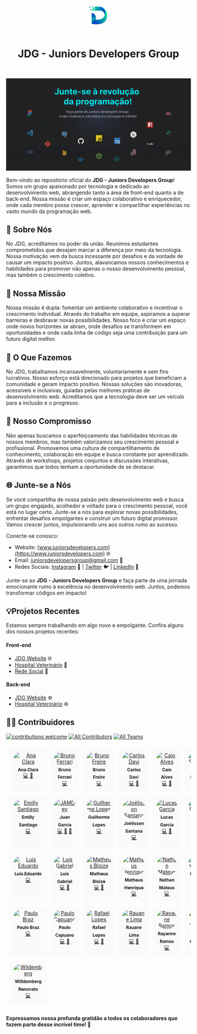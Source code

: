 <div align='center'>
  <img src="./assets/jdg.png" alt="logo-JDG" width="60px"/>
  <br/><br/>
  <h1>JDG - Juniors Developers Group</h1> 
</div>

<br/>

![JDG Banner](/assets/banner.png)

Bem-vindo ao repositório oficial do **JDG - Juniors Developers Group**! Somos um grupo apaixonado por tecnologia e dedicado ao desenvolvimento web, abrangendo tanto a área de front-end quanto a de back-end. Nossa missão é criar um espaço colaborativo e enriquecedor, onde cada membro possa crescer, aprender e compartilhar experiências no vasto mundo da programação web.

## 🌟 Sobre Nós

No JDG, acreditamos no poder da união. Reunimos estudantes comprometidos que desejam marcar a diferença por meio da tecnologia. Nossa motivação vem da busca incessante por desafios e da vontade de causar um impacto positivo. Juntos, alavancamos nossos conhecimentos e habilidades para promover não apenas o nosso desenvolvimento pessoal, mas também o crescimento coletivo.

## 🚀 Nossa Missão

Nossa missão é dupla: fomentar um ambiente colaborativo e incentivar o crescimento individual. Através do trabalho em equipe, aspiramos a superar barreiras e desbravar novas possibilidades. Nosso foco é criar um espaço onde novos horizontes se abram, onde desafios se transformem em oportunidades e onde cada linha de código seja uma contribuição para um futuro digital melhor.

## 💼 O Que Fazemos

No JDG, trabalhamos incansavelmente, voluntariamente e sem fins lucrativos. Nosso esforço está direcionado para projetos que beneficiam a comunidade e geram impacto positivo. Nossas soluções são inovadoras, acessíveis e inclusivas, guiadas pelas melhores práticas de desenvolvimento web. Acreditamos que a tecnologia deve ser um veículo para a inclusão e o progresso.

## 🤝 Nosso Compromisso

Não apenas buscamos o aperfeiçoamento das habilidades técnicas de nossos membros, mas também valorizamos seu crescimento pessoal e profissional. Promovemos uma cultura de compartilhamento de conhecimento, colaboração em equipe e busca constante por aprendizado. Através de workshops, projetos conjuntos e discussões interativas, garantimos que todos tenham a oportunidade de se destacar.

## 🌐 Junte-se a Nós

Se você compartilha de nossa paixão pelo desenvolvimento web e busca um grupo engajado, acolhedor e voltado para o crescimento pessoal, você está no lugar certo. Junte-se a nós para explorar novas possibilidades, enfrentar desafios empolgantes e construir um futuro digital promissor. Vamos crescer juntos, impulsionando uns aos outros rumo ao sucesso.

Conecte-se conosco:
- Website: [www.juniorsdevelopers.com](https://www.juniorsdevelopers.com) 🌐
- Email: juniorsdevelopersgroup@gmail.com  📧
- Redes Sociais: [Instagram](https://www.instagram.com/juniorsdevelopers) 📸 | [Twitter](https://www.twitter.com/juniorsdevs) 🐦 | [LinkedIn](https://www.linkedin.com/company/juniors-developers-group/) 💼

Junte-se ao **JDG - Juniors Developers Group** e faça parte de uma jornada emocionante rumo à excelência no desenvolvimento web. Juntos, podemos transformar códigos em impacto!

## 💡Projetos Recentes
Estamos sempre trabalhando em algo novo e empolgante. Confira alguns dos nossos projetos recentes:

#### Front-end
- [JDG Website](https://github.com/Juniors-Developers-Group-JDG/Site-JDG-Front-End.git) 🌐
- [Hospital Veterinário](https://github.com/Juniors-Developers-Group-JDG/Hospital-Veteririo-Front-End.git) 🐾
- [Rede Social](https://github.com/Juniors-Developers-Group-JDG/Rede-Social-Front-End.git) 📸


#### Back-end
- [JDG Website](https://github.com/Juniors-Developers-Group-JDG/Site-JDG-Front-End.git) ⚙️
- [Hospital Veterinário](https://github.com/Juniors-Developers-Group-JDG/Hospital-Veteririo-Back-End.git) ⚙️

## 🧑‍💻 Contribuidores 
[![contributions welcome](https://img.shields.io/badge/contributions-welcome-brightgreen.svg?style=flat-square)](https://github.com/Juniors-Developers-Group-JDG) 
[![All Contributors](https://img.shields.io/badge/all_contributors-19-orange.svg?style=flat-square)](#contributors)
[![All Teams](https://img.shields.io/badge/teams-6-green.svg?style=flat-square)](#teams)

<!--  -->

<table style="border-collapse: separate; border-spacing: 10px;">
  <tbody>
  <!--  -->
    <tr>
      <td align="center" valign="top" width="14.28%" style="border-radius: 10px; padding: 10px; background-color: #fafafa;">
          <a href="https://github.com/anaclaraaraujo">
          <img src="https://avatars.githubusercontent.com/u/72226706?v=4" width="100px;" style="border-radius: 50px;" alt="Ana Clara"/><br />
          <sub><b>Ana Clara</b></sub>
        </a>
        <br />
        <a href="#Code" title="Code">💻</a>
        <a href="#Design" title="Design">🎨</a>
      </td>
      <td align="center" valign="top" width="14.28%" style="border-radius: 10px; padding: 10px; background-color: #fafafa;">
        <a href="https://github.com/itsmewt">
          <img src="https://avatars.githubusercontent.com/itsmewt" width="100px;" style="border-radius: 50px;" alt="Bruno Ferrari"/><br />
          <sub><b>Bruno Ferrari</b></sub>
        </a>
        <br />
        <a href="#Code" title="Code">💻</a>
      </td>
      <td align="center" valign="top" width="14.28%" style="border-radius: 10px; padding: 10px; background-color: #fafafa;">
        <a href="https://github.com/Bruno-freire">
          <img src="https://avatars.githubusercontent.com/u/108240079?v=4" width="100px;" style="border-radius: 50px;" alt="Bruno Freire"/><br />
          <sub><b>Bruno Freire</b></sub>
        </a>
        <br />
        <a href="#Code" title="Code">💻</a>
      </td>
      <td align="center" valign="top" width="14.28%" style="border-radius: 10px; padding: 10px; background-color: #fafafa;">
        <a href="https://github.com/For-Davi">
          <img src="https://avatars.githubusercontent.com/u/101297507?v=4" width="100px;" style="border-radius: 50px;" alt="Carlos Davi"/><br />
          <sub><b>Carlos Davi</b></sub>
        </a>
        <br />
        <a href="#Code" title="Code">💻</a>
        <a href="#Code_review" title="Code_review">👀</a>
      </td>
      <td align="center" valign="top" width="14.28%" style="border-radius: 10px; padding: 10px; background-color: #fafafa;">
        <a href="https://github.com/praecipito">
          <img src="https://avatars.githubusercontent.com/praecipito" width="100px;" style="border-radius: 50px;" alt="Caio Alves"/><br />
          <sub><b>Caio Alves</b></sub>
        </a>
        <br />
        <a href="#Code" title="Code">💻</a>
        <a href="#Code_review" title="Code_review">👀</a>
      </td>
      <td align="center" valign="top" width="14.28%" style="border-radius: 10px; padding: 10px; background-color: #fafafa;">
        <a href="https://github.com/diegosmp">
          <img src="https://avatars.githubusercontent.com/diegosmp" width="100px;" style="border-radius: 50px;" alt="Diêgo Sampaio"/><br />
          <sub><b>Diêgo Sampaio</b></sub>
        </a>
        <br />
        <a href="#Code" title="Code">💻</a>
      </td>
    </tr>
    <!--  -->
    <tr>
       <td align="center" valign="top" width="14.28%" style="border-radius: 10px; padding: 10px; background-color: #fafafa;">
        <a href="https://github.com/emillysant">
          <img src="https://avatars.githubusercontent.com/emillysant" width="100px;" style="border-radius: 50px;" alt="Emilly Santiago"/><br />
          <sub><b>Emilly Santiago</b></sub>
        </a>
        <br />
        <a href="#Code" title="Code">💻</a>
      </td>
      <td align="center" valign="top" width="14.28%" style="border-radius: 10px; padding: 10px; background-color: #fafafa;">
        <a href="https://github.com/JamDev0">
          <img src="https://avatars.githubusercontent.com/u/61752887?v=4" width="100px;" style="border-radius: 50px;" alt="JAMDev"/><br />
          <sub><b>Juan Garcia</b></sub>
        </a>
        <br />
        <a href="#Code" title="Code">💻</a>
        <a href="#Code_review" title="Code_review">👀</a>
        <a href="#Design" title="Design">🎨</a>
      </td>
      <td align="center" valign="top" width="14.28%" style="border-radius: 10px; padding: 10px; background-color: #fafafa;">
        <a href="https://github.com/gguilhermelopes">
          <img src="https://avatars.githubusercontent.com/gguilhermelopes" width="100px;" style="border-radius: 50px;" alt="Guilherme Lopes"/><br />
          <sub><b>Guilherme Lopes </b></sub>
        </a>
        <br />
        <a href="#Code" title="Code">💻</a>
      </td>
      <td align="center" valign="top" width="14.28%" style="border-radius: 10px; padding: 10px; background-color: #fafafa;">
        <a href="https://github.com/JoelissonSS">
          <img src="https://avatars.githubusercontent.com/JoelissonSS" width="100px;" style="border-radius: 50px;" alt="Joélisson Santana"/><br />
          <sub><b>Joélisson Santana</b></sub>
        </a>
        <br />
        <a href="#Code" title="Code">💻</a>
      </td>
      <td align="center" valign="top" width="14.28%" style="border-radius: 10px; padding: 10px; background-color: #fafafa;">
        <a href="https://github.com/LucasBGarcia">
          <img src="https://avatars.githubusercontent.com/LucasBGarcia" width="100px;" style="border-radius: 50px;" alt="Lucas Garcia"/><br />
          <sub><b>Lucas Garcia</b></sub>
        </a>
        <br />
        <a href="#Code" title="Code">💻</a>
        <a href="#Code_review" title="Code_review">👀</a>
      </td>
      <td align="center" valign="top" width="14.28%" style="border-radius: 10px; padding: 10px; background-color: #fafafa;">
        <a href="https://github.com/Palhanor">
          <img src="https://avatars.githubusercontent.com/Palhanor" width="100px;" style="border-radius: 50px;" alt="Lucas Palhano"/><br />
          <sub><b>Lucas Palhano</b></sub>
          <a href="#Code" title="Code">💻</a>
          <a href="#Code_review" title="Code_review">👀</a>
          <a href="#Design" title="Design">🎨</a>
        </a>
        <br />
        <a href="#Code" title="Code">💻</a>
      </td>
    </tr>
    <!--  -->
    <tr>
        <td align="center" valign="top" width="14.28%" style="border-radius: 10px; padding: 10px; background-color: #fafafa;">
        <a href="https://github.com/luiseduardot17">
          <img src="https://avatars.githubusercontent.com/luiseduardot17" width="100px;" style="border-radius: 50px;" alt="Luis Eduardo"/><br />
          <sub><b>Luis Eduardo</b></sub>
        </a>
        <br />
        <a href="#Code" title="Code">💻</a>
      </td>
      <td align="center" valign="top" width="14.28%" style="border-radius: 10px; padding: 10px; background-color: #fafafa;">
        <a href="https://github.com/luixgabriel">
          <img src="https://avatars.githubusercontent.com/u/70019908?v=4" width="100px;" style="border-radius: 50px;" alt="Luis Gabriel"/><br />
          <sub><b>Luis Gabriel</b></sub>
        </a>
        <br />
        <a href="#Code" title="Code">💻</a>
        <a href="#Code_review" title="Code_review">👀</a>
      </td>
      <td align="center" valign="top" width="14.28%" style="border-radius: 10px; padding: 10px; background-color: #fafafa;">
        <a href="https://github.com/matheusbloize">
          <img src="https://avatars.githubusercontent.com/u/103312834?v=4" width="100px;" style="border-radius: 50px;" alt="Matheus Bloize"/><br />
          <sub><b>Matheus Bloize</b></sub>
        </a>
        <br />
        <a href="#Code" title="Code">💻</a>
        <a href="#Code_review" title="Code_review">👀</a>
      </td>
      <td align="center" valign="top" width="14.28%" style="border-radius: 10px; padding: 10px; background-color: #fafafa;">
        <a href="https://github.com/matheusOliv23">
          <img src="https://avatars.githubusercontent.com/u/78116908?v=4" width="100px;" style="border-radius: 50px;" alt="Matheus Henrique"/><br />
          <sub><b>Matheus Henrique</b></sub>
        </a>
        <br />
        <a href="#Code" title="Code">💻</a>
      </td>
      <td align="center" valign="top" width="14.28%" style="border-radius: 10px; padding: 10px; background-color: #fafafa;">
        <a href="https://github.com/onathanmateus">
          <img src="https://avatars.githubusercontent.com/u/117992913?v=4" width="100px;" style="border-radius: 50px;" alt="Nathan Mateus"/><br />
          <sub><b>Nathan Mateus</b></sub>
        </a>
        <br />
        <a href="#Code" title="Code">💻</a>
      </td>
      <td align="center" valign="top" width="14.28%" style="border-radius: 10px; padding: 10px; background-color: #fafafa;">
        <a href="https://github.com/nicholassouto">
          <img src="https://avatars.githubusercontent.com/u/106918936?v=4" width="100px;" style="border-radius: 50px;" alt="Nicholas Souto"/><br />
          <sub><b>Nicholas Souto</b></sub>
        </a>
        <br />
        <a href="#Code" title="Code">💻</a>
      </td>
    </tr>
    <!--  -->
    <tr>
      <td align="center" valign="top" width="14.28%" style="border-radius: 10px; padding: 10px; background-color: #fafafa;">
        <a href="https://github.com/paulobr4z">
          <img src="https://avatars.githubusercontent.com/paulobr4z" width="100px;" style="border-radius: 50px;" alt="Paulo Braz"/><br />
          <sub><b>Paulo Braz</b></sub>
        </a>
        <br />
        <a href="#Code" title="Code">💻</a>
      </td>
       <td align="center" valign="top" width="14.28%" style="border-radius: 10px; padding: 10px; background-color: #fafafa;">
        <a href="https://github.com/pvcapuano">
          <img src="https://avatars.githubusercontent.com/pvcapuano" width="100px;" style="border-radius: 50px;" alt="Paulo Capuano"/><br />
          <sub><b>Paulo Capuano</b></sub>
        </a>
        <br />
        <a href="#Code" title="Code">💻</a>
        <a href="#Design" title="Design">🎨</a>
      </td>
      <td align="center" valign="top" width="14.28%" style="border-radius: 10px; padding: 10px; background-color: #fafafa;">
        <a href="https://github.com/rafalopesdev">
          <img src="https://avatars.githubusercontent.com/rafalopesdev" width="100px;" style="border-radius: 50px;" alt="Rafael Lopes"/><br />
          <sub><b>Rafael Lopes</b></sub>
        </a>
        <br />
        <a href="#Code" title="Code">💻</a>
        <a href="#Design" title="Design">🎨</a>
      </td>
      <td align="center" valign="top" width="14.28%" style="border-radius: 10px; padding: 10px; background-color: #fafafa;">
        <a href="https://github.com/lRauane">
          <img src="https://avatars.githubusercontent.com/u/102835801?v=4" width="100px;" style="border-radius: 50px;" alt="Rauane Lima"/><br />
          <sub><b>Rauane Lima</b></sub>
        </a>
        <br />
        <a href="#Code" title="Code">💻</a>
        <a href="#Design" title="Design">🎨</a>
      </td>
      <td align="center" valign="top" width="14.28%" style="border-radius: 10px; padding: 10px; background-color: #fafafa;">
        <a href="https://github.com/RayanneRamos">
          <img src="https://avatars.githubusercontent.com/RayanneRamos" width="100px;" style="border-radius: 50px;" alt="Rayanne Ramos"/><br />
          <sub><b>Rayanne Ramos</b></sub>
        </a>
        <br />
        <a href="#Code" title="Code">💻</a>
      </td>
      <td align="center" valign="top" width="14.28%" style="border-radius: 10px; padding: 10px; background-color: #fafafa;">
        <a href="https://github.com/thaissacarvalho">
          <img src="https://avatars.githubusercontent.com/u/83662843?v=4" width="100px;" style="border-radius: 50px;" alt="Thaissa Carvalho"/><br />
          <sub><b>Thaissa Carvalho</b></sub>
        </a>
        <br />
        <a href="#Code" title="Code">💻</a>
        <a href="#Design" title="Design">🎨</a>
      </td>
    </tr>
    <!--  -->
    <tr>
      <td align="center" valign="top" width="14.28%" style="border-radius: 10px; padding: 10px; background-color: #fafafa;">
        <a href="https://github.com/renovatt">
          <img src="https://avatars.githubusercontent.com/u/94547135?v=4" width="100px;" style="border-radius: 50px;" alt="Wildemberg "/><br />
          <sub><b>Willdemberg Renovato</b></sub>
        </a>
        <br />
        <a href="#Code" title="Code">💻</a>
      </td>
    </tr>
  </tbody>
</table>

#### Expressamos nossa profunda gratidão a todos os colaboradores que fazem parte desse incrível time! 🤝
